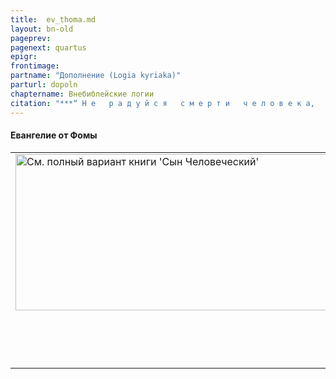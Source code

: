 ```yaml
---
title:  ev_thoma.md 
layout: bn-old
pageprev: 
pagenext: quartus
epigr: 
frontimage: 
partname: "Дополнение (Logia kyriaka)"
parturl: dopoln
chaptername: Внебиблейские логии
citation: "***“ Н е   р а д у й с я   с м е р т и   ч е л о в е к а,   х о т я   б ы   о н   б ы л   с а м ы й   в р а ж д е б н ы й   т е б е:   п о м н и,   ч т о   в с е   м ы   у м р е м ”*<br>   (Сир.8:8).**"
---
```



#### Евангелие от Фомы

<table>
<colgroup>
<col style="width: 100%" />
</colgroup>
<tbody>
<tr class="odd">
<td><a href="archiv_p.htm"><img src="img/poln_var.jpg" width="750" height="250" alt="См. полный вариант книги &#39;Сын Человеческий&#39;" /></a>
<p>       </p>
<p> </p></td>
</tr>
</tbody>
</table>


